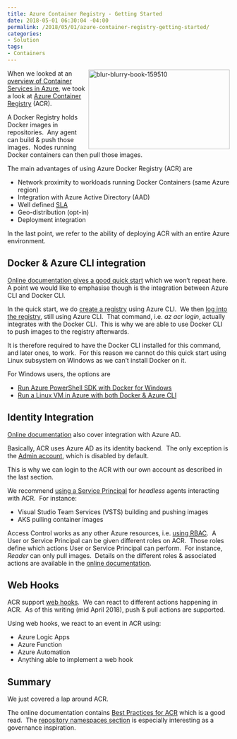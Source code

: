 ```yaml
---
title: Azure Container Registry - Getting Started
date: 2018-05-01 06:30:04 -04:00
permalink: /2018/05/01/azure-container-registry-getting-started/
categories:
- Solution
tags:
- Containers
---
```

<a href="http://vincentlauzon.files.wordpress.com/2018/04/blur-blurry-book-159510.jpg"><img style="border:0 currentcolor;margin-right:0;margin-left:0;float:right;display:inline;background-image:none;" title="blur-blurry-book-159510" src="http://vincentlauzon.files.wordpress.com/2018/04/blur-blurry-book-159510_thumb.jpg" alt="blur-blurry-book-159510" width="320" height="180" align="right" border="0" /></a>When we looked at an <a href="https://vincentlauzon.com/2018/04/04/overview-of-docker-containers-in-azure/">overview of Container Services in Azure</a>, we took a look at <a href="https://docs.microsoft.com/en-us/azure/container-registry/container-registry-intro">Azure Container Registry</a> (ACR).

A Docker Registry holds Docker images in repositories.  Any agent can build &amp; push those images.  Nodes running Docker containers can then pull those images.

The main advantages of using Azure Docker Registry (ACR) are
<ul>
 	<li>Network proximity to workloads running Docker Containers (same Azure region)</li>
 	<li>Integration with Azure Active Directory (AAD)</li>
 	<li>Well defined <a href="https://azure.microsoft.com/en-us/support/legal/sla/container-registry/v1_1/">SLA</a></li>
 	<li>Geo-distribution (opt-in)</li>
 	<li>Deployment integration</li>
</ul>
In the last point, we refer to the ability of deploying ACR with an entire Azure environment.
<h2>Docker &amp; Azure CLI integration</h2>
<a href="https://docs.microsoft.com/en-us/azure/container-registry/container-registry-get-started-azure-cli">Online documentation gives a good quick start</a> which we won’t repeat here.  A point we would like to emphasise though is the integration between Azure CLI and Docker CLI.

In the quick start, we do <a href="https://docs.microsoft.com/en-us/azure/container-registry/container-registry-get-started-azure-cli#create-a-container-registry">create a registry</a> using Azure CLI.  We then <a href="https://docs.microsoft.com/en-us/azure/container-registry/container-registry-get-started-azure-cli#log-in-to-acr">log into the registry</a>, still using Azure CLI.  That command, i.e. <em>az acr login</em>, actually integrates with the Docker CLI.  This is why we are able to use Docker CLI to push images to the registry afterwards.

It is therefore required to have the Docker CLI installed for this command, and later ones, to work.  For this reason we cannot do this quick start using Linux subsystem on Windows as we can’t install Docker on it.

For Windows users, the options are
<ul>
 	<li><a href="https://docs.microsoft.com/en-us/azure/container-registry/container-registry-get-started-powershell">Run Azure PowerShell SDK with Docker for Windows</a></li>
 	<li><a href="https://vincentlauzon.com/2018/04/11/linux-custom-script-docker-sandbox/">Run a Linux VM in Azure with both Docker &amp; Azure CLI</a></li>
</ul>
<h2>Identity Integration</h2>
<a href="https://docs.microsoft.com/en-us/azure/container-registry/container-registry-authentication">Online documentation</a> also cover integration with Azure AD.

Basically, ACR uses Azure AD as its identity backend.  The only exception is the <a href="https://docs.microsoft.com/en-us/azure/container-registry/container-registry-authentication#admin-account">Admin account</a>, which is disabled by default.

This is why we can login to the ACR with our own account as described in the last section.

We recommend <a href="https://docs.microsoft.com/en-us/azure/container-registry/container-registry-authentication#service-principal">using a Service Principal</a> for <em>headless </em>agents interacting with ACR.  For instance:
<ul>
 	<li>Visual Studio Team Services (VSTS) building and pushing images</li>
 	<li>AKS pulling container images</li>
</ul>
Access Control works as any other Azure resources, i.e. <a href="https://docs.microsoft.com/en-us/azure/active-directory/role-based-access-control-configure">using RBAC</a>.  A User or Service Principal can be given different roles on ACR.  Those roles define which actions User or Service Principal can perform.  For instance, <em>Reader</em> can only pull images.  Details on the different roles &amp; associated actions are available in the <a href="https://docs.microsoft.com/en-us/azure/container-registry/container-registry-authentication#service-principal">online documentation</a>.
<h2>Web Hooks</h2>
ACR support <a href="https://docs.microsoft.com/en-us/azure/container-registry/container-registry-webhook">web hooks</a>.  We can react to different actions happening in ACR.  As of this writing (mid April 2018), push &amp; pull actions are supported.

Using web hooks, we react to an event in ACR using:
<ul>
 	<li>Azure Logic Apps</li>
 	<li>Azure Function</li>
 	<li>Azure Automation</li>
 	<li>Anything able to implement a web hook</li>
</ul>
<h2>Summary</h2>
We just covered a lap around ACR.

The online documentation contains <a href="https://docs.microsoft.com/en-us/azure/container-registry/container-registry-best-practices">Best Practices for ACR</a> which is a good read.  The <a href="https://docs.microsoft.com/en-us/azure/container-registry/container-registry-best-practices#repository-namespaces">repository namespaces section</a> is especially interesting as a governance inspiration.
